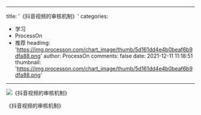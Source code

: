 
---
title: '《抖音视频的审核机制》'
categories: 
 - 学习
 - ProcessOn
 - 推荐
headimg: 'https://img.processon.com/chart_image/thumb/5d161dd4e4b0beaf6b9dfa88.png'
author: ProcessOn
comments: false
date: 2021-12-11 11:18:51
thumbnail: 'https://img.processon.com/chart_image/thumb/5d161dd4e4b0beaf6b9dfa88.png'
---

<div>   
<img class="thumb" alt="《抖音视频的审核机制》" src="https://img.processon.com/chart_image/thumb/5d161dd4e4b0beaf6b9dfa88.png" referrerpolicy="no-referrer">
<p>《抖音视频的审核机制》</p>  
</div>
            